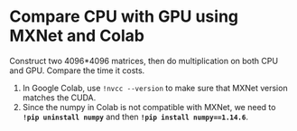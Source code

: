 # Compare CPU with GPU using MXNet and Colab

Construct two 4096*4096 matrices, then do multiplication on both CPU and GPU. Compare the time it costs.

1. In Google Colab, use  `!nvcc --version` to make sure that MXNet version matches the CUDA.
1. Since the numpy in Colab is not compatible with MXNet, we need to **`!pip uninstall numpy`** and then **`!pip install numpy==1.14.6`**.
